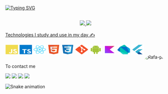 [![Typing SVG](https://readme-typing-svg.herokuapp.com/?color=57BDDA&size=25&center=true&vCenter=true&width=1000&lines=Hello,+welcome+to+my+repository+I'm+Higor;and+I'm+a+programming+student!+👋+:%29)](https://git.io/typing-svg)

<br>

<div align="center">
  <a href="https://github.com/BragaHigor">
  <img height="165em" src="https://github-readme-stats.vercel.app/api?username=BragaHigor&show_icons=true&theme=react&include_all_commits=true&count_private=true"/>
  <img height="165em" src="https://github-readme-stats.vercel.app/api/top-langs/?username=BragaHigor&layout=compact&langs_count=7&theme=react"/>
</div>
<br>
 Technologies I study and use in my day ✍️
<br>
<div style="display: inline_block"><br>
  <a href="https://github.com/BragaHigor" target="_blank" rel="noopener noreferrer"><img align="center" alt="Braga-Js" height="30" width="40" src="https://raw.githubusercontent.com/devicons/devicon/master/icons/javascript/javascript-plain.svg"></a>
  <a href="https://github.com/BragaHigor" target="_blank" rel="noopener noreferrer"><img align="center" alt="Braga-Ts" height="30" width="40" src="https://raw.githubusercontent.com/devicons/devicon/master/icons/typescript/typescript-plain.svg"></a>
  <a href="https://github.com/BragaHigor" target="_blank" rel="noopener noreferrer"><img align="center" alt="Braga-React" height="30" width="40" src="https://raw.githubusercontent.com/devicons/devicon/master/icons/react/react-original.svg"></a>
  <a href="https://github.com/BragaHigor" target="_blank" rel="noopener noreferrer"><img align="center" alt="Braga-HTML" height="30" width="40" src="https://raw.githubusercontent.com/devicons/devicon/master/icons/html5/html5-original.svg"></a>
  <a href="https://github.com/BragaHigor" target="_blank" rel="noopener noreferrer"><img align="center" alt="Braga-CSS" height="30" width="40" src="https://raw.githubusercontent.com/devicons/devicon/master/icons/css3/css3-original.svg"></a>
  <a href="https://github.com/BragaHigor" target="_blank" rel="noopener noreferrer"><img align="center" alt="Braga-Git" height="30" width="40" src="https://github.com/devicons/devicon/blob/master/icons/git/git-original.svg"></a>
 <a href="https://github.com/BragaHigor" target="_blank" rel="noopener noreferrer"> <img align="center" alt="Braga-Android" height="30" width="40" src="https://github.com/devicons/devicon/blob/master/icons/android/android-plain.svg"></a>
  <a href="https://github.com/BragaHigor" target="_blank" rel="noopener noreferrer"><img align="center" alt="Braga-Kotlin" height="30" width="40" src="https://github.com/devicons/devicon/blob/master/icons/kotlin/kotlin-original.svg"></a>
  <a href="https://github.com/BragaHigor" target="_blank" rel="noopener noreferrer"><img align="center" alt="Braga-Dart" height="30" width="40" src="https://github.com/devicons/devicon/blob/master/icons/dart/dart-original.svg"></a>
 <a href="https://github.com/BragaHigor" target="_blank" rel="noopener noreferrer"> <img align="center" alt="Braga-Flutter" height="30" width="40" src="https://github.com/devicons/devicon/blob/master/icons/flutter/flutter-original.svg"></a>
  <a href="https://github.com/BragaHigor" target="_blank" rel="noopener noreferrer"><img align="right" alt="Rafa-pic" height="150" style="border-radius:50px;" src="https://media.tenor.com/fmazToDCmlsAAAAd/rock-lee-training.gif?width=676&height=676"></a> 
</div>
  
  ##
To contact me
<br>

<div> 
  <a href="https://www.linkedin.com/in/higor-braga-99010ba1/" target="_blank" rel="noopener noreferrer"><img src="https://img.shields.io/badge/-LinkedIn-%230077B5?style=for-the-badge&logo=linkedin&logoColor=white" target="_blank" rel="noopener noreferrer"></a> 
  <a href = "mailto:higorbraga.s@gmail.com" target="_blank" rel="noopener noreferrer"><img src="https://img.shields.io/badge/Gmail-D14836?style=for-the-badge&logo=gmail&logoColor=white" target="_blank" rel="noopener noreferrer"></a>
  <a href="https://twitter.com/BragaHigor_" target="_blank" rel="noopener noreferrer"><img src="https://img.shields.io/badge/Twitter-1DA1F2?style=for-the-badge&logo=twitter&logoColor=white" target="_blank" rel="noopener noreferrer"></a>
  <a href="https://instagram.com/higorbraga.s" target="_blank" rel="noopener noreferrer"><img src="https://img.shields.io/badge/-Instagram-%23E4405F?style=for-the-badge&logo=instagram&logoColor=white" target="_blank" rel="noopener noreferrer"></a>
 
  ![Snake animation](https://github.com/BragaHigor/BragaHigor/blob/output/github-contribution-grid-snake.svg)
 
</div>
